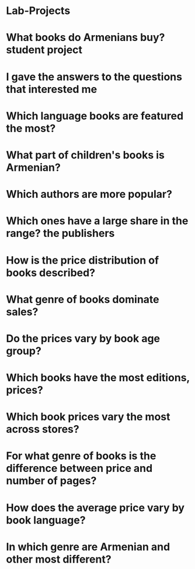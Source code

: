 # Lab-Projects
# What books do Armenians buy? student project
# I gave the answers to the questions that interested me
# Which language books are featured the most?
# What part of children's books is Armenian?
# Which authors are more popular?
# Which ones have a large share in the range? the publishers
# How is the price distribution of books described?
# What genre of books dominate sales?
# Do the prices vary by book age group?
# Which books have the most editions, prices?
# Which book prices vary the most across stores?
# For what genre of books is the difference between price and number of pages?
# How does the average price vary by book language?
# In which genre are Armenian and other most different?
